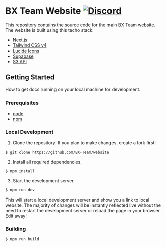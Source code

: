 # BX Team Website [![Discord](https://img.shields.io/discord/931595732752953375.svg?label=&logo=discord&logoColor=ffffff&color=7389D8&labelColor=6A7EC2)](https://discord.gg/p7cxhw7E2M)

This repository contains the source code for the main BX Team website. The website is built using this techo stack:

- [Next.js](https://nextjs.org)
- [Tailwind CSS v4](https://tailwindcss.com)
- [Lucide Icons](https://lucide.dev)
- [Supabase](https://supabase.io)
- [S3 API](https://aws.amazon.com/s3)

## Getting Started

How to get docs running on your local machine for development.

### Prerequisites

- [node](https://nodejs.org)
- [npm](https://www.npmjs.com/)

### Local Development

1. Clone the repository. If you plan to make changes, create a fork first!

```bash
$ git clone https://github.com/BX-Team/website
```

2. Install all required dependencies.

```bash
$ npm install
```

3. Start the development server.

```bash
$ npm run dev
```

This will start a local development server and show you a link to local website. The majority of changes will
be instantly reflected live without the need to restart the development server or reload the page in
your browser. Edit away!

### Building

```bash
$ npm run build
```
